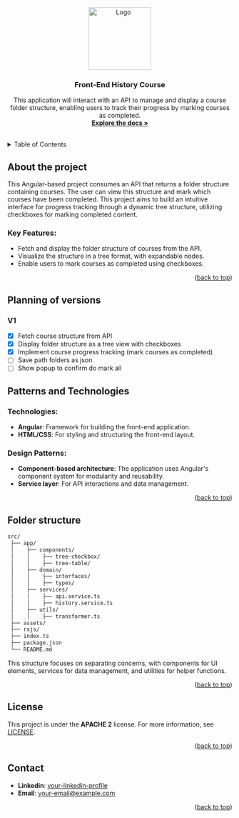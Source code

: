 <a id="readme-top"></a> <br />

<div align="center">
  <a href="https://github.com/your-repo-link">
    <img src="https://github.com/user-attachments/assets/41e3ccf5-9779-4cb1-8519-d74af9732c0c" alt="Logo" width="140" height="140">
  </a>

  <h3 align="center">Front-End History Course</h3>

  <p align="center">
    This application will interact with an API to manage and display a course folder structure, enabling users to track their progress by marking courses as completed. 
    <br />
    <a href="https://github.com/your-repo-link"><strong>Explore the docs »</strong></a>
    <br />
    <br />
  </p>
</div>

<details>
  <summary>Table of Contents</summary>
  <ol>
    <li>
      <a href="#about-the-project">About The Project</a>
    </li>
    <li><a href="#planning-of-versions">Planning of versions</a></li>
    <li><a href="#patterns-and-technologies">Patterns and Technologies</a></li>
    <li><a href="#folder-structure">Folder structure</a></li>
    <li><a href="#license">License</a></li>
    <li><a href="#contact">Contact</a></li>
  </ol>
</details>

## About the project

This Angular-based project consumes an API that returns a folder structure containing courses. The user can view this structure and mark which courses have been completed. This project aims to build an intuitive interface for progress tracking through a dynamic tree structure, utilizing checkboxes for marking completed content.

### Key Features:

* Fetch and display the folder structure of courses from the API.
* Visualize the structure in a tree format, with expandable nodes.
* Enable users to mark courses as completed using checkboxes.

<p align="right">(<a href="#readme-top">back to top</a>)</p>

## Planning of versions

### V1

* [x] Fetch course structure from API
* [x] Display folder structure as a tree view with checkboxes
* [x] Implement course progress tracking (mark courses as completed)
* [ ] Save path folders as json
* [ ] Show popup to confirm do mark all

## Patterns and Technologies

### Technologies:

* **Angular**: Framework for building the front-end application.
* **HTML/CSS**: For styling and structuring the front-end layout.

### Design Patterns:

* **Component-based architecture**: The application uses Angular's component system for modularity and reusability.
* **Service layer**: For API interactions and data management.

<p align="right">(<a href="#readme-top">back to top</a>)</p>

## Folder structure

```bash
src/
 ├── app/
 │    ├── components/
 │    │    ├── tree-checkbox/
 │    │    ├── tree-table/
 │    ├── domain/
 │    │    ├── interfaces/
 │    │    ├── types/
 │    ├── services/
 │    │    ├── api.service.ts
 │    │    ├── history.service.ts
 │    ├── utils/
 │    │    ├── transformer.ts
 ├── assets/
 ├── rxjs/
 ├── index.ts
 ├── package.json
 └── README.md
```

This structure focuses on separating concerns, with components for UI elements, services for data management, and utilities for helper functions.

<p align="right">(<a href="#readme-top">back to top</a>)</p>

## License

This project is under the **APACHE 2** license. For more information, see [LICENSE](/LICENSE).

<p align="right">(<a href="#readme-top">back to top</a>)</p>

## Contact

* **Linkedin**: [your-linkedin-profile](https://www.linkedin.com/in/your-profile/)
* **Email**: [your-email@example.com](mailto:your-email@example.com)

<p align="right">(<a href="#readme-top">back to top</a>)</p>
